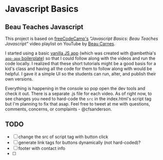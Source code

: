 # Javascript Basics
## Beau Teaches Javascript

This project is based on [freeCodeCamp's](https://www.freecodecamp.org/) _*"Javascript Basics: Beau Teaches Javascript"*_ video playlist on YouTube by [Beau Carnes](http://carnes.cc/).  

I started using a basic [vanilla JS app](https://github.com/cfsanderson/vanilla-js-boilerplate) (which was created with @ambethia's [`app-app` boilerplate](https://github.com/tiy-tpa-fee/app-app)) so that I could follow along with the videos and run the code locally. I realized that these short tutorials might be a good basis for a kid's class and having all the code for them to follow along with would be helpful. I gave it a simple UI so the students can run, alter, and publish their own versions.  

Everything is happening in the console so pop open the dev tools and check it out. There is a separate .js file for each video. As of right now, to see changes you need to hard-code the `src` in the index.html's script tag but I'm planning to fix that asap. Feel free to tweet at me with questions, comments, concerns, or complaints - @cfsanderson.

## TODO
- [ ] change the src of script tag with button click
- [ ] generate link tags for buttons dynamically (not hard-coded)?
- [ ] footer with contact info
- [ ]
